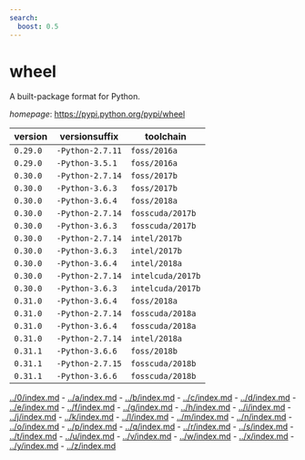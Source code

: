 ```yaml
---
search:
  boost: 0.5
---
```

# wheel

A built-package format for Python.

*homepage*: <https://pypi.python.org/pypi/wheel>

version | versionsuffix | toolchain
--------|---------------|----------
``0.29.0`` | ``-Python-2.7.11`` | ``foss/2016a``
``0.29.0`` | ``-Python-3.5.1`` | ``foss/2016a``
``0.30.0`` | ``-Python-2.7.14`` | ``foss/2017b``
``0.30.0`` | ``-Python-3.6.3`` | ``foss/2017b``
``0.30.0`` | ``-Python-3.6.4`` | ``foss/2018a``
``0.30.0`` | ``-Python-2.7.14`` | ``fosscuda/2017b``
``0.30.0`` | ``-Python-3.6.3`` | ``fosscuda/2017b``
``0.30.0`` | ``-Python-2.7.14`` | ``intel/2017b``
``0.30.0`` | ``-Python-3.6.3`` | ``intel/2017b``
``0.30.0`` | ``-Python-3.6.4`` | ``intel/2018a``
``0.30.0`` | ``-Python-2.7.14`` | ``intelcuda/2017b``
``0.30.0`` | ``-Python-3.6.3`` | ``intelcuda/2017b``
``0.31.0`` | ``-Python-3.6.4`` | ``foss/2018a``
``0.31.0`` | ``-Python-2.7.14`` | ``fosscuda/2018a``
``0.31.0`` | ``-Python-3.6.4`` | ``fosscuda/2018a``
``0.31.0`` | ``-Python-2.7.14`` | ``intel/2018a``
``0.31.1`` | ``-Python-3.6.6`` | ``foss/2018b``
``0.31.1`` | ``-Python-2.7.15`` | ``fosscuda/2018b``
``0.31.1`` | ``-Python-3.6.6`` | ``fosscuda/2018b``

[../0/index.md](0) - [../a/index.md](a) - [../b/index.md](b) - [../c/index.md](c) - [../d/index.md](d) - [../e/index.md](e) - [../f/index.md](f) - [../g/index.md](g) - [../h/index.md](h) - [../i/index.md](i) - [../j/index.md](j) - [../k/index.md](k) - [../l/index.md](l) - [../m/index.md](m) - [../n/index.md](n) - [../o/index.md](o) - [../p/index.md](p) - [../q/index.md](q) - [../r/index.md](r) - [../s/index.md](s) - [../t/index.md](t) - [../u/index.md](u) - [../v/index.md](v) - [../w/index.md](w) - [../x/index.md](x) - [../y/index.md](y) - [../z/index.md](z)

